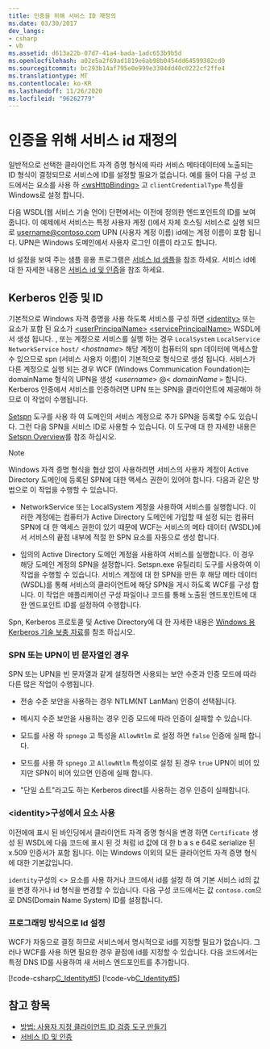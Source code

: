 ```yaml
---
title: 인증을 위해 서비스 ID 재정의
ms.date: 03/30/2017
dev_langs:
- csharp
- vb
ms.assetid: d613a22b-07d7-41a4-bada-1adc653b9b5d
ms.openlocfilehash: a02e5a2f69ad1819e6ab98b0454dd64599382cd0
ms.sourcegitcommit: bc293b14af795e0e999e3304dd40c0222cf2ffe4
ms.translationtype: MT
ms.contentlocale: ko-KR
ms.lasthandoff: 11/26/2020
ms.locfileid: "96262779"
---
```

# <a name="override-the-identity-of-a-service-for-authentication"></a>인증을 위해 서비스 id 재정의

일반적으로 선택한 클라이언트 자격 증명 형식에 따라 서비스 메타데이터에 노출되는 ID 형식이 결정되므로 서비스에 ID를 설정할 필요가 없습니다. 예를 들어 다음 구성 코드에서는 요소를 사용 하 [\<wsHttpBinding>](../../configure-apps/file-schema/wcf/wshttpbinding.md) 고 `clientCredentialType` 특성을 Windows로 설정 합니다.  

 다음 WSDL(웹 서비스 기술 언어) 단편에서는 이전에 정의한 엔드포인트의 ID를 보여 줍니다. 이 예제에서 서비스는 특정 사용자 계정 ()에서 자체 호스팅 서비스로 실행 되므로 username@contoso.com UPN (사용자 계정 이름) id에는 계정 이름이 포함 됩니다. UPN은 Windows 도메인에서 사용자 로그인 이름이 라고도 합니다.  

 Id 설정을 보여 주는 샘플 응용 프로그램은 [서비스 Id 샘플](../samples/service-identity-sample.md)을 참조 하세요. 서비스 id에 대 한 자세한 내용은 [서비스 id 및 인증](../feature-details/service-identity-and-authentication.md)을 참조 하세요.  
  
## <a name="kerberos-authentication-and-identity"></a>Kerberos 인증 및 ID  

 기본적으로 Windows 자격 증명을 사용 하도록 서비스를 구성 하면 [\<identity>](../../configure-apps/file-schema/wcf/identity.md) 또는 요소가 포함 된 요소가 [\<userPrincipalName>](../../configure-apps/file-schema/wcf/userprincipalname.md) [\<servicePrincipalName>](../../configure-apps/file-schema/wcf/serviceprincipalname.md) WSDL에서 생성 됩니다. , 또는 계정으로 서비스를 실행 하는 경우 `LocalSystem` `LocalService` `NetworkService` `host/` \<*hostname*> 해당 계정이 컴퓨터의 spn 데이터에 액세스할 수 있으므로 spn (서비스 사용자 이름)이 기본적으로 형식으로 생성 됩니다. 서비스가 다른 계정으로 실행 되는 경우 WCF (Windows Communication Foundation)는 domainName 형식의 UPN을 생성 \<*username*> @< *domainName* `>` 합니다. Kerberos 인증에서 서비스를 인증하려면 UPN 또는 SPN을 클라이언트에 제공해야 하므로 이 작업이 수행됩니다.  
  
 [Setspn](/previous-versions/windows/it-pro/windows-server-2008-R2-and-2008/cc731241(v=ws.10)) 도구를 사용 하 여 도메인의 서비스 계정으로 추가 SPN을 등록할 수도 있습니다. 그런 다음 SPN을 서비스 ID로 사용할 수 있습니다. 이 도구에 대 한 자세한 내용은 [Setspn Overview](/previous-versions/windows/it-pro/windows-server-2003/cc773257(v=ws.10))를 참조 하십시오.  
  
> [!NOTE]
> Windows 자격 증명 형식을 협상 없이 사용하려면 서비스의 사용자 계정이 Active Directory 도메인에 등록된 SPN에 대한 액세스 권한이 있어야 합니다. 다음과 같은 방법으로 이 작업을 수행할 수 있습니다.  
  
- NetworkService 또는 LocalSystem 계정을 사용하여 서비스를 실행합니다. 이러한 계정에는 컴퓨터가 Active Directory 도메인에 가입할 때 설정 되는 컴퓨터 SPN에 대 한 액세스 권한이 있기 때문에 WCF는 서비스의 메타 데이터 (WSDL)에서 서비스의 끝점 내부에 적절 한 SPN 요소를 자동으로 생성 합니다.  
  
- 임의의 Active Directory 도메인 계정을 사용하여 서비스를 실행합니다. 이 경우 해당 도메인 계정의 SPN을 설정합니다. Setspn.exe 유틸리티 도구를 사용하여 이 작업을 수행할 수 있습니다. 서비스 계정에 대 한 SPN을 만든 후 해당 메타 데이터 (WSDL)를 통해 서비스의 클라이언트에 해당 SPN을 게시 하도록 WCF를 구성 합니다. 이 작업은 애플리케이션 구성 파일이나 코드를 통해 노출된 엔드포인트에 대한 엔드포인트 ID를 설정하여 수행합니다.  
  
 Spn, Kerberos 프로토콜 및 Active Directory에 대 한 자세한 내용은 [Windows 용 Kerberos 기술 보충 자료](/previous-versions/msp-n-p/ff649429(v=pandp.10))를 참조 하십시오.  
  
### <a name="when-spn-or-upn-equals-the-empty-string"></a>SPN 또는 UPN이 빈 문자열인 경우  

 SPN 또는 UPN을 빈 문자열과 같게 설정하면 사용되는 보안 수준과 인증 모드에 따라 다른 많은 작업이 수행됩니다.  
  
- 전송 수준 보안을 사용하는 경우 NTLM(NT LanMan) 인증이 선택됩니다.  
  
- 메시지 수준 보안을 사용하는 경우 인증 모드에 따라 인증이 실패할 수 있습니다.  
  
- 모드를 사용 하 `spnego` 고 특성을 `AllowNtlm` 로 설정 하면 `false` 인증에 실패 합니다.  
  
- 모드를 사용 하 `spnego` 고 `AllowNtlm` 특성이로 설정 된 경우 `true` UPN이 비어 있지만 SPN이 비어 있으면 인증에 실패 합니다.  
  
- "단일 쇼트"라고도 하는 Kerberos direct를 사용하는 경우 인증이 실패합니다.  
  
### <a name="use-the-identity-element-in-configuration"></a>\<identity>구성에서 요소 사용  

 이전에에 표시 된 바인딩에서 클라이언트 자격 증명 형식을 변경 하면 `Certificate` 생성 된 WSDL에 다음 코드에 표시 된 것 처럼 id 값에 대 한 b a s e 64로 serialize 된 x.509 인증서가 포함 됩니다. 이는 Windows 이외의 모든 클라이언트 자격 증명 형식에 대한 기본값입니다.  

 `identity`구성의 <> 요소를 사용 하거나 코드에서 id를 설정 하 여 기본 서비스 id의 값을 변경 하거나 id 형식을 변경할 수 있습니다. 다음 구성 코드에서는 값 `contoso.com`으로 DNS(Domain Name System) ID를 설정합니다.  

### <a name="set-identity-programmatically"></a>프로그래밍 방식으로 Id 설정  

 WCF가 자동으로 결정 하므로 서비스에서 명시적으로 id를 지정할 필요가 없습니다. 그러나 WCF를 사용 하면 필요한 경우 끝점에 id를 지정할 수 있습니다. 다음 코드에서는 특정 DNS ID를 사용하여 새 서비스 엔드포인트를 추가합니다.  
  
 [!code-csharp[C_Identity#5](../../../../samples/snippets/csharp/VS_Snippets_CFX/c_identity/cs/source.cs#5)]
 [!code-vb[C_Identity#5](../../../../samples/snippets/visualbasic/VS_Snippets_CFX/c_identity/vb/source.vb#5)]  
  
## <a name="see-also"></a>참고 항목

- [방법: 사용자 지정 클라이언트 ID 검증 도구 만들기](how-to-create-a-custom-client-identity-verifier.md)
- [서비스 ID 및 인증](../feature-details/service-identity-and-authentication.md)
